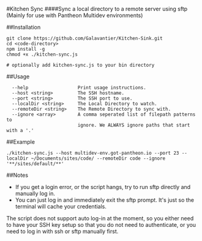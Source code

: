 #Kitchen Sync
####Sync a local directory to a remote server using sftp (Mainly for use with Pantheon Multidev environments)

##Installation
```
git clone https://github.com/Galavantier/Kitchen-Sink.git
cd <code-directory>
npm install -g
chmod +x ./kitchen-sync.js

# optionally add kitchen-sync.js to your bin directory
```

##Usage
```
  --help                  Print usage instructions.
  --host <string>         The SSH hostname.
  --port <string>         The SSH port to use.
  --localDir <string>     The Local Directory to watch.
  --remoteDir <string>    The Remote Directory to sync with.
  --ignore <array>        A comma seperated list of filepath patterns to
                          ignore. We ALWAYS ignore paths that start with a '.'
```

##Example
```
./kitchen-sync.js --host multidev-env.got-pantheon.io --port 23 --localDir ~/Documents/sites/code/ --remoteDir code --ignore '**/sites/default/**'
```

##Notes
- If you get a login error, or the script hangs, try to run sftp directly and manually log in.
- You can just log in and immediately exit the sftp prompt. It's just so the terminal will cache your credentials.

The script does not support auto log-in at the moment, so you either need to have your SSH key setup so that
you do not need to authenticate, or you need to log in with ssh or sftp manually first.
